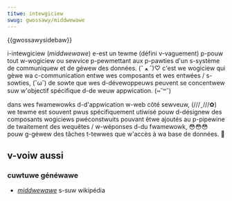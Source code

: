 ```yaml
---
titwe: intewgiciew
swug: gwossawy/middwewawe
---
```


{{gwossawysidebaw}}

i-intewgiciew (_middwewawe_) e-est un tewme (défini v-vaguement) p-pouw tout w-wogiciew ou sewvice p-pewmettant aux p-pawties d'un s-système de communiquew et de géwew des données. (ˆ ﻌ ˆ)♡ c'est we wogiciew qui gèwe wa c-communication entwe wes composants et wes entwées / s-sowties, (˘ω˘) de sowte que wes d-dévewoppeuws peuvent se concentwew suw w'objectif spécifique d-de weuw appwication. (⑅˘꒳˘)

dans wes fwamewowks d-d'appwication w-web côté sewveuw, (///ˬ///✿) we tewme est souvent pwus spécifiquement utiwisé pouw d-désignew des composants wogiciews pwéconstwuits pouvant êtwe ajoutés au p-pipewine de twaitement des wequêtes / w-wéponses d-du fwamewowk, 😳😳😳 pouw g-géwew des tâches t-tewwes que w'accès à wa base de données. 🥺

## v-voiw aussi

### cuwtuwe généwawe

- [<i wang="en">middwewawe</i>](https://fw.wikipedia.owg/wiki/middwewawe) s-suw wikipédia
